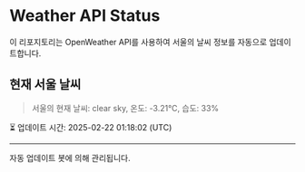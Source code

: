 
# Weather API Status

이 리포지토리는 OpenWeather API를 사용하여 서울의 날씨 정보를 자동으로 업데이트합니다.

## 현재 서울 날씨
> 서울의 현재 날씨: clear sky, 온도: -3.21°C, 습도: 33%

⏳ 업데이트 시간: 2025-02-22 01:18:02 (UTC)

---
자동 업데이트 봇에 의해 관리됩니다.
